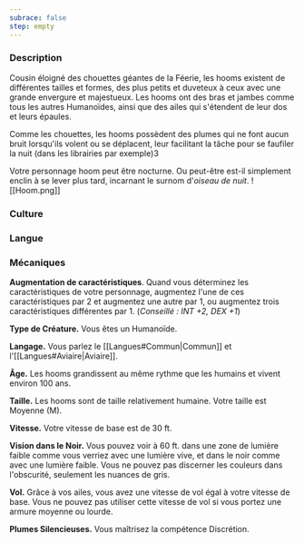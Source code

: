 ```yaml
---
subrace: false
step: empty
---
```


### Description

Cousin éloigné des chouettes géantes de la Féerie, les hooms existent de différentes tailles et formes, des plus petits et duveteux à ceux avec une grande envergure et majestueux. Les hooms ont des bras et jambes comme tous les autres Humanoïdes, ainsi que des ailes qui s'étendent de leur dos et leurs épaules.

Comme les chouettes, les hooms possèdent des plumes qui ne font aucun bruit lorsqu'ils volent ou se déplacent, leur facilitant la tâche pour se faufiler la nuit (dans les librairies par exemple)3

Votre personnage hoom peut être nocturne. Ou peut-être est-il simplement enclin à se lever plus tard, incarnant le surnom d'_oiseau de nuit_.
![[Hoom.png]]
### Culture

### Langue

### Mécaniques

**Augmentation de caractéristiques**. Quand vous déterminez les caractéristiques de votre personnage, augmentez l'une de ces caractéristiques par 2 et augmentez une autre par 1, ou augmentez trois caractéristiques différentes par 1. (*Conseillé : INT +2, DEX +1*)

**Type de Créature.** Vous êtes un Humanoïde.

**Langage.** Vous parlez le [[Langues#Commun|Commun]] et l'[[Langues#Aviaire|Aviaire]].

**Âge.** Les hooms grandissent au même rythme que les humains et vivent environ 100 ans.

**Taille.** Les hooms sont de taille relativement humaine. Votre taille est Moyenne (M).

**Vitesse.** Votre vitesse de base est de 30 ft.

**Vision dans le Noir.** Vous pouvez voir à 60 ft. dans une zone de lumière faible comme vous verriez avec une lumière vive, et dans le noir comme avec une lumière faible. Vous ne pouvez pas discerner les couleurs dans l'obscurité, seulement les nuances de gris.

**Vol.** Grâce à vos ailes, vous avez une vitesse de vol égal à votre vitesse de base. Vous ne pouvez pas utiliser cette vitesse de vol si vous portez une armure moyenne ou lourde.

**Plumes Silencieuses.** Vous maîtrisez la compétence Discrétion.
